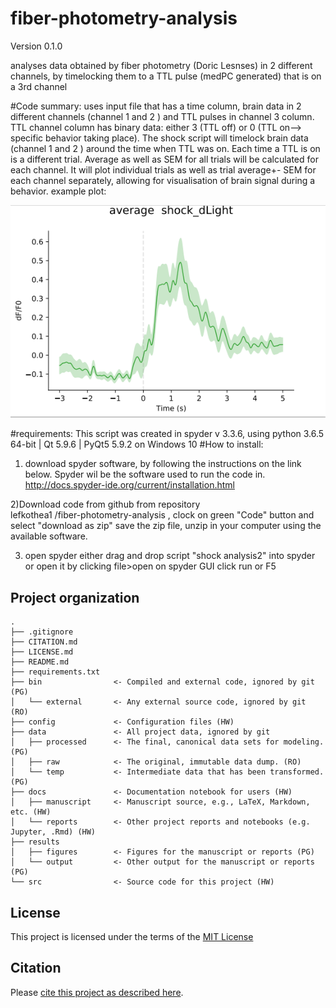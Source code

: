 # fiber-photometry-analysis

Version 0.1.0

analyses data obtained by fiber photometry (Doric Lesnses) in 2 different channels, by timelocking them to a TTL pulse (medPC generated) that is on a 3rd channel

#Code summary:
uses input file that has a time column, brain data in 2 different channels (channel 1 and 2 ) and TTL pulses in channel 3 column. TTL channel column has binary data: either 3 (TTL off) or 0 (TTL on--> specific behavior taking place). 
The shock script will timelock brain data (channel 1 and 2 ) around the time when TTL was on. Each time a TTL is on is a different trial.
Average as well as SEM for all trials will be calculated for each channel. 
It will plot individual trials as well as trial average+- SEM for each channel separately, allowing for visualisation of brain signal during a behavior.
example plot:

![exAvgPlotPic](https://github.com/lefkothea1/fiber-photometry-analysis/blob/main/docs/exAvgPlotPic.PNG)

#requirements:
This script was created in spyder v 3.3.6, using python  3.6.5 64-bit | Qt 5.9.6 | PyQt5 5.9.2 on  Windows 10 
#How to install:

1) download spyder software, by following the instructions on the link below. Spyder wil be the software used to run the code in.
http://docs.spyder-ide.org/current/installation.html

2)Download code from github
from repository  
lefkothea1 /fiber-photometry-analysis , clock on green "Code" button and select "download as zip"
save the zip file, unzip in your computer using the available software.

3) open spyder
either drag and drop script "shock analysis2" into spyder or 
open it by clicking file>open on spyder GUI
click run or F5






















## Project organization

```
.
├── .gitignore
├── CITATION.md
├── LICENSE.md
├── README.md
├── requirements.txt
├── bin                <- Compiled and external code, ignored by git (PG)
│   └── external       <- Any external source code, ignored by git (RO)
├── config             <- Configuration files (HW)
├── data               <- All project data, ignored by git
│   ├── processed      <- The final, canonical data sets for modeling. (PG)
│   ├── raw            <- The original, immutable data dump. (RO)
│   └── temp           <- Intermediate data that has been transformed. (PG)
├── docs               <- Documentation notebook for users (HW)
│   ├── manuscript     <- Manuscript source, e.g., LaTeX, Markdown, etc. (HW)
│   └── reports        <- Other project reports and notebooks (e.g. Jupyter, .Rmd) (HW)
├── results
│   ├── figures        <- Figures for the manuscript or reports (PG)
│   └── output         <- Other output for the manuscript or reports (PG)
└── src                <- Source code for this project (HW)

```


## License

This project is licensed under the terms of the [MIT License](/LICENSE.md)

## Citation

Please [cite this project as described here](/CITATION.md).

